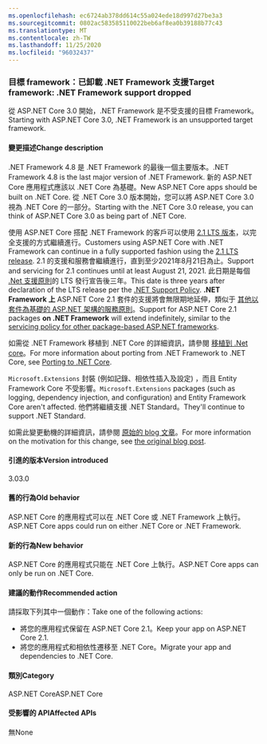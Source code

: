 ```yaml
---
ms.openlocfilehash: ec6724ab378dd614c55a024ede18d997d27be3a3
ms.sourcegitcommit: 0802ac583585110022beb6af8ea0b39188b77c43
ms.translationtype: MT
ms.contentlocale: zh-TW
ms.lasthandoff: 11/25/2020
ms.locfileid: "96032437"
---
```

### <a name="target-framework-net-framework-support-dropped"></a><span data-ttu-id="261e6-101">目標 framework：已卸載 .NET Framework 支援</span><span class="sxs-lookup"><span data-stu-id="261e6-101">Target framework: .NET Framework support dropped</span></span>

<span data-ttu-id="261e6-102">從 ASP.NET Core 3.0 開始，.NET Framework 是不受支援的目標 Framework。</span><span class="sxs-lookup"><span data-stu-id="261e6-102">Starting with ASP.NET Core 3.0, .NET Framework is an unsupported target framework.</span></span>

#### <a name="change-description"></a><span data-ttu-id="261e6-103">變更描述</span><span class="sxs-lookup"><span data-stu-id="261e6-103">Change description</span></span>

<span data-ttu-id="261e6-104">.NET Framework 4.8 是 .NET Framework 的最後一個主要版本。</span><span class="sxs-lookup"><span data-stu-id="261e6-104">.NET Framework 4.8 is the last major version of .NET Framework.</span></span> <span data-ttu-id="261e6-105">新的 ASP.NET Core 應用程式應該以 .NET Core 為基礎。</span><span class="sxs-lookup"><span data-stu-id="261e6-105">New ASP.NET Core apps should be built on .NET Core.</span></span> <span data-ttu-id="261e6-106">從 .NET Core 3.0 版本開始，您可以將 ASP.NET Core 3.0 視為 .NET Core 的一部分。</span><span class="sxs-lookup"><span data-stu-id="261e6-106">Starting with the .NET Core 3.0 release, you can think of ASP.NET Core 3.0 as being part of .NET Core.</span></span>

<span data-ttu-id="261e6-107">使用 ASP.NET Core 搭配 .NET Framework 的客戶可以使用 [2.1 LTS 版本](https://dotnet.microsoft.com/download/dotnet-core/2.1)，以完全支援的方式繼續進行。</span><span class="sxs-lookup"><span data-stu-id="261e6-107">Customers using ASP.NET Core with .NET Framework can continue in a fully supported fashion using the [2.1 LTS release](https://dotnet.microsoft.com/download/dotnet-core/2.1).</span></span> <span data-ttu-id="261e6-108">2.1 的支援和服務會繼續進行，直到至少2021年8月21日為止。</span><span class="sxs-lookup"><span data-stu-id="261e6-108">Support and servicing for 2.1 continues until at least August 21, 2021.</span></span> <span data-ttu-id="261e6-109">此日期是每個 [.Net 支援原則](https://dotnet.microsoft.com/platform/support-policy)的 LTS 發行宣告後三年。</span><span class="sxs-lookup"><span data-stu-id="261e6-109">This date is three years after declaration of the LTS release per the [.NET Support Policy](https://dotnet.microsoft.com/platform/support-policy).</span></span> <span data-ttu-id="261e6-110">**.NET Framework 上** ASP.NET Core 2.1 套件的支援將會無限期地延伸，類似于 [其他以套件為基礎的 ASP.NET 架構的服務原則](https://dotnet.microsoft.com/platform/support/policy/aspnet)。</span><span class="sxs-lookup"><span data-stu-id="261e6-110">Support for ASP.NET Core 2.1 packages **on .NET Framework** will extend indefinitely, similar to the [servicing policy for other package-based ASP.NET frameworks](https://dotnet.microsoft.com/platform/support/policy/aspnet).</span></span>

<span data-ttu-id="261e6-111">如需從 .NET Framework 移植到 .NET Core 的詳細資訊，請參閱 [移植到 .Net core](~/docs/core/porting/index.md)。</span><span class="sxs-lookup"><span data-stu-id="261e6-111">For more information about porting from .NET Framework to .NET Core, see [Porting to .NET Core](~/docs/core/porting/index.md).</span></span>

<span data-ttu-id="261e6-112">`Microsoft.Extensions` 封裝 (例如記錄、相依性插入及設定) ，而且 Entity Framework Core 不受影響。</span><span class="sxs-lookup"><span data-stu-id="261e6-112">`Microsoft.Extensions` packages (such as logging, dependency injection, and configuration) and Entity Framework Core aren't affected.</span></span> <span data-ttu-id="261e6-113">他們將繼續支援 .NET Standard。</span><span class="sxs-lookup"><span data-stu-id="261e6-113">They'll continue to support .NET Standard.</span></span>

<span data-ttu-id="261e6-114">如需此變更動機的詳細資訊，請參閱 [原始的 blog 文章](https://devblogs.microsoft.com/aspnet/a-first-look-at-changes-coming-in-asp-net-core-3-0/)。</span><span class="sxs-lookup"><span data-stu-id="261e6-114">For more information on the motivation for this change, see [the original blog post](https://devblogs.microsoft.com/aspnet/a-first-look-at-changes-coming-in-asp-net-core-3-0/).</span></span>

#### <a name="version-introduced"></a><span data-ttu-id="261e6-115">引進的版本</span><span class="sxs-lookup"><span data-stu-id="261e6-115">Version introduced</span></span>

<span data-ttu-id="261e6-116">3.0</span><span class="sxs-lookup"><span data-stu-id="261e6-116">3.0</span></span>

#### <a name="old-behavior"></a><span data-ttu-id="261e6-117">舊的行為</span><span class="sxs-lookup"><span data-stu-id="261e6-117">Old behavior</span></span>

<span data-ttu-id="261e6-118">ASP.NET Core 的應用程式可以在 .NET Core 或 .NET Framework 上執行。</span><span class="sxs-lookup"><span data-stu-id="261e6-118">ASP.NET Core apps could run on either .NET Core or .NET Framework.</span></span>

#### <a name="new-behavior"></a><span data-ttu-id="261e6-119">新的行為</span><span class="sxs-lookup"><span data-stu-id="261e6-119">New behavior</span></span>

<span data-ttu-id="261e6-120">ASP.NET Core 的應用程式只能在 .NET Core 上執行。</span><span class="sxs-lookup"><span data-stu-id="261e6-120">ASP.NET Core apps can only be run on .NET Core.</span></span>

#### <a name="recommended-action"></a><span data-ttu-id="261e6-121">建議的動作</span><span class="sxs-lookup"><span data-stu-id="261e6-121">Recommended action</span></span>

<span data-ttu-id="261e6-122">請採取下列其中一個動作：</span><span class="sxs-lookup"><span data-stu-id="261e6-122">Take one of the following actions:</span></span>

- <span data-ttu-id="261e6-123">將您的應用程式保留在 ASP.NET Core 2.1。</span><span class="sxs-lookup"><span data-stu-id="261e6-123">Keep your app on ASP.NET Core 2.1.</span></span>
- <span data-ttu-id="261e6-124">將您的應用程式和相依性遷移至 .NET Core。</span><span class="sxs-lookup"><span data-stu-id="261e6-124">Migrate your app and dependencies to .NET Core.</span></span>

#### <a name="category"></a><span data-ttu-id="261e6-125">類別</span><span class="sxs-lookup"><span data-stu-id="261e6-125">Category</span></span>

<span data-ttu-id="261e6-126">ASP.NET Core</span><span class="sxs-lookup"><span data-stu-id="261e6-126">ASP.NET Core</span></span>

#### <a name="affected-apis"></a><span data-ttu-id="261e6-127">受影響的 API</span><span class="sxs-lookup"><span data-stu-id="261e6-127">Affected APIs</span></span>

<span data-ttu-id="261e6-128">無</span><span class="sxs-lookup"><span data-stu-id="261e6-128">None</span></span>

<!-- 

#### Affected APIs

Not detectable via API analysis

-->
